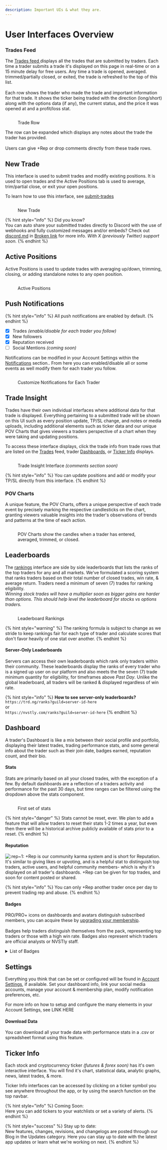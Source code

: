 ```yaml
---
description: Important UIs & what they are.
---
```


# User Interfaces Overview

### Trades Feed

The [Trades feed ](https://trhub.net/trades)displays all the trades that are submitted by traders. Each time a trader submits a trade it's displayed on this page in real-time or on a 15 minute delay for free users. Any time a trade is opened, averaged. trimmed/partially closed, or exited, the trade is refreshed to the top of this list.\
\
Each row shows the trader who made the trade and important information for that trade. It shows the ticker being traded with the direction (long/short) along with the options data (if any), the current status, and the price it was opened at and a profit/loss stat.

<figure><img src="../../.gitbook/assets/image (1) (1) (1) (1) (1) (1) (1) (1) (1) (1) (1) (1) (1) (1) (1) (1) (1) (1) (1) (1) (1) (1) (1).png" alt=""><figcaption><p>Trade Row</p></figcaption></figure>

The row can be expanded which displays any notes about the trade the trader has provided.\
\
Users can give +Rep or drop comments directly from these trade rows.

## New Trade

This interface is used to submit trades and modify existing positions. It is used to open trades and the Active Positions tab is used to average, trim/partial close, or exit your open positions.

To learn how to use this interface, see [submit-trades](../../submit-trades-from-web/submit-trades/ "mention")

<figure><img src="../../.gitbook/assets/image (2) (1) (1) (1) (1) (1) (1) (1) (1) (1) (1) (1) (1) (1) (1) (1) (1) (1) (1) (1).png" alt=""><figcaption><p>New Trade</p></figcaption></figure>

{% hint style="info" %}
Did you know?\
You can auto share your submitted trades directly to Discord with the use of webhooks and fully customized messages and/or embeds? Check out [discord.md](../../trade-sharing/discord.md "mention") in [Broken link](broken-reference "mention") for more info. _With X (previously Twitter) support soon._
{% endhint %}

## Active Positions

Active Positions is used to update trades with averaging up/down, trimming, closing, or adding standalone notes to any open position.

<figure><img src="../../.gitbook/assets/image (259).png" alt=""><figcaption><p>Active Positions</p></figcaption></figure>

## Push Notifications

{% hint style="info" %}
All push notifications are enabled by default.
{% endhint %}

* [x] Trades _(enable/disable for each trader you follow)_
* [x] New followers
* [x] Reputation received
* [ ] Social Mentions _(coming soon)_

Notifications can be modified in your Account Settings within the [Notifications](https://nvstly.com/settings/notifications) section.. From here you can enabled/disable all or some events as well modify them for each trader you follow.

<figure><img src="../../.gitbook/assets/image (3) (1) (1) (1) (1) (1) (1) (1) (1) (1) (1) (1) (1).png" alt=""><figcaption><p>Customize Notifications for Each Trader</p></figcaption></figure>

## Trade Insight

Trades have their own individual interfaces where additional data for that trade is displayed. Everything pertaining to a submitted trade will be shown on this UI such as every position update, TP/SL change, and notes or media uploads, including additional elements such as ticker data and our unique POV Charts that gives viewers a traders perspective of a chart when they were taking and updating positions.

To access these interface displays, click the trade info from trade rows that are listed on the [Trades](user-interfaces-overview.md#trades-feed) feed, trader [Dashboards](user-interfaces-overview.md#dashboard), or [Ticker Info](user-interfaces-overview.md#ticker-info) displays.

<figure><img src="../../.gitbook/assets/image (4) (1) (1) (1) (1) (1) (1) (1) (1) (1) (1).png" alt=""><figcaption><p>Trade Insight Interface <em>(comments section soon)</em></p></figcaption></figure>

{% hint style="info" %}
You can update positions and add or modify your TP/SL directly from this interface.
{% endhint %}

### POV Charts

A unique feature, the POV Charts, offers a unique perspective of each trade event by precisely marking the respective candlesticks on the chart, granting viewers valuable insights into the trader's observations of trends and patterns at the time of each action.

<figure><img src="../../.gitbook/assets/image (284).png" alt=""><figcaption><p>POV Charts show the candles when a trader has entered, averaged, trimmed, or closed.</p></figcaption></figure>

## Leaderboards

The [rankings](https://nvstly.com/ranks) interface are side by side leaderboards that lists the ranks of the top traders for any and all markets. We've formulated a scoring system that ranks traders based on their total number of closed trades, win rate, & average return. Traders need a minimum of seven (7) trades for ranking eligibility.\
_Winning stock trades will have a multiplier soon as bigger gains are harder than options. This should help level the leaderboard for stocks vs options traders._

<figure><img src="../../.gitbook/assets/image (283).png" alt=""><figcaption><p>Leaderboard Rankings</p></figcaption></figure>

{% hint style="warning" %}
The ranking formula is subject to change as we stride to keep rankings fair for each type of trader and calculate scores that don't favor heavily of one stat over another.
{% endhint %}

#### Server-Only Leaderboards

Servers can access their own leaderboards which rank only traders within their community. These leaderboards display the ranks of every trader who is a signed up user on our platform and also meets the the seven (7) trade minimum quantity for eligibility, for timeframes above _Past Day_. Unlike the global leaderboard, all traders will be ranked & displayed regardless of win rate.

{% hint style="info" %}
**How to see server-only leaderboards?**\
`https://trd.ng/ranks?guild=server-id-here`\
or\
`https://nvstly.com/ranks?guild=server-id-here`
{% endhint %}

## Dashboard

A trader's Dashboard is like a mix between their social profile and portfolio, displaying their latest trades, trading performance stats, and some general info about the trader such as their join date, badges earned, reputation count, and their bio.

#### Stats

Stats are primarily based on all your closed trades, with the exception of a few. By default dashboards are a reflection of a traders activity and performance for the past 30 days, but time ranges can be filtered using the dropdown above the stats component.

<figure><img src="../../.gitbook/assets/image (5) (1) (1) (1) (1) (1) (1) (1) (1) (1).png" alt=""><figcaption><p>First set of stats</p></figcaption></figure>

{% hint style="danger" %}
Stats cannot be reset, ever. We plan to add a feature that will allow traders to reset their stats 1-2 times a year, but even then there will be a historical archive publicly available of stats prior to a reset.
{% endhint %}

#### Reputation

<img src="https://cdn.discordapp.com/emojis/1084784995912142868.webp?size=96&#x26;quality=lossless" alt=":rep~1:" data-size="line"> +Rep is our community karma system and is short for Reputation. It's similar to giving likes or upvoting, and is a helpful stat to distinguish top traders, active users, and helpful community members- which is why it's displayed on all trader's dashboards. +Rep can be given for top trades, and soon for content posted or shared.

{% hint style="info" %}
You can only +Rep another trader once per day to prevent trading rep and abuse.
{% endhint %}

#### Badges

PRO/PRO+ icons on dashboards and avatars distinguish subscribed members, you can acquire these by [upgrading your membership](https://nvstly.com/settings/membership).\
\
Badges help traders distinguish themselves from the pack, representing top traders or those with a high win rate. Badges also represent which traders are official analysts or NVSTly staff.

<details>

<summary>List of Badges</summary>

Top Trader - Ranked top 10 on all-time or 30 day leaderboards

High Win Rate - 70% or higher win rate

Tier 1-4 - Measure of a traders length of time and contributions in the Discord server

ELITE Analyst - An official Trade Hub analyst, we back their trades are of quality

Analyst - Prospects for ELITE & guest analysts

Developer - App developer for Trade Hub. You may see bizarre trades, likely for testing.

Staff - Official Trade Hub staff or support team

Founder - Just a back-end permissions & access for administrators

</details>

## Settings

Everything you think that can be set or configured will be found in [Account Settings](https://nvstly.com/settings), if available. Set your dashboard info, link your social media accounts, manage your account & membership plan, modify notification preferences, etc.

For more info on how to setup and configure the many elements in your Account Settings, see LINK HERE

#### Download Data

You can download all your trade data with performance stats in a .csv or spreadsheet format using this feature.

## Ticker Info

Each stock and cryptocurrency ticker _(futures & forex soon)_ has it's own interactive interface. You will find it's chart, statistical data, analytic graphs, news, latest trades, & more.&#x20;

Ticker Info interfaces can be accessed by clicking on a ticker symbol you see anywhere throughout the app, or by using the search function on the top navbar.

{% hint style="info" %}
Coming Soon:\
Here you can add tickers to your watchlists or set a variety of alerts.
{% endhint %}







{% hint style="success" %}
Stay up to date:\
New features, changes, revisions, and changelogs are posted through our Blog in the Updates category. Here you can stay up to date with the latest app updates or learn what we're working on next.
{% endhint %}
